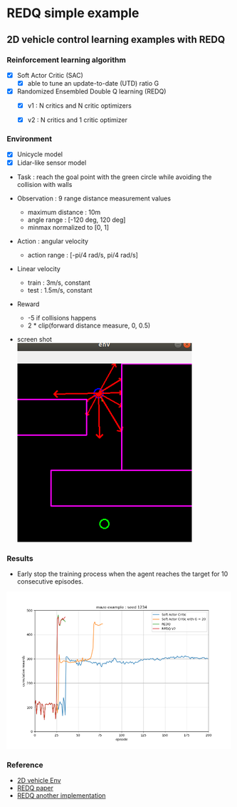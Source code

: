 # REDQ simple example

## 2D vehicle control learning examples with REDQ


### Reinforcement learning algorithm 
- [x] Soft Actor Critic (SAC)
    - [x] able to tune an update-to-date (UTD) ratio G
- [x] Randomized Ensembled Double Q learning (REDQ)
    - [x] v1 : N critics and N critic optimizers
    - [x] v2 : N critics and 1 critic optimizer


### Environment
- [x] Unicycle model
- [x] Lidar-like sensor model

- Task : reach the goal point with the green circle while avoiding the collision with walls

- Observation : 9 range distance measurement values
    - maximum distance : 10m
    - angle range : [-120 deg, 120 deg]
    - minmax normalized to [0, 1]

- Action : angular velocity
    - action range : [-pi/4 rad/s, pi/4 rad/s]

- Linear velocity
    - train : 3m/s, constant
    - test : 1.5m/s, constant

- Reward
    - -5 if collisions happens
    - 2 * clip(forward distance measure, 0, 0.5) 

- screen shot  
![screenshot](./img/screenshot.png)


### Results

- Early stop the training process when the agent reaches the target for 10 consecutive episodes.

![comparison](./img/comparison_maze.png)


### Reference
- [2D vehicle Env](https://github.com/MorvanZhou/Reinforcement-learning-with-tensorflow)
- [REDQ paper](https://arxiv.org/abs/2101.05982)
- [REDQ another implementation](https://github.com/BY571/Randomized-Ensembled-Double-Q-learning-REDQ-)